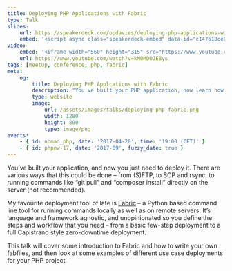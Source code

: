 ```yaml
---
title: Deploying PHP Applications with Fabric
type: Talk
slides:
    url: https://speakerdeck.com/opdavies/deploying-php-applications-with-fabric
    embed: '<script async class="speakerdeck-embed" data-id="c147618ce07546ca92f92983c52d6a41" data-ratio="1.77777777777778" src="//speakerdeck.com/assets/embed.js"></script>'
video:
    embed: '<iframe width="560" height="315" src="https://www.youtube.com/embed/kM0MDUJE8ys" frameborder="0" allowfullscreen></iframe>'
    url: https://www.youtube.com/watch?v=kM0MDUJE8ys
tags: [meetup, conference, php, fabric]
meta:
    og:
        title: Deploying PHP Applcations with Fabric
        description: "You've built your PHP application, now learn how to deploy it with Fabric."
        type: website
        image:
            url: /assets/images/talks/deploying-php-fabric.png
            width: 1280
            height: 800
            type: image/png
events:
    - { id: nomad_php, date: '2017-04-20', time: '19:00 (CET)' }
    - { id: phpnw-17, date: '2017-09', fuzzy_date: true }
---
```

You’ve built your application, and now you just need to deploy it. There are various ways that this could be done – from (S)FTP, to SCP and rsync, to running commands like “git pull” and “composer install” directly on the server (not recommended).

My favourite deployment tool of late is [Fabric][1] – a Python based command line tool for running commands locally as well as on remote servers. It’s language and framework agnostic, and unopinionated so you define the steps and workflow that you need – from a basic few-step deployment to a full Capistrano style zero-downtime deployment.

This talk will cover some introduction to Fabric and how to write your own fabfiles, and then look at some examples of different use case deployments for your PHP project.

[1]: http://www.fabfile.org
